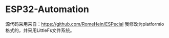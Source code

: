 # ESP32-Automation

源代码采用来自：https://github.com/RomeHein/ESPecial
我修改为platformio格式的，并采用LittleFs文件系统。
